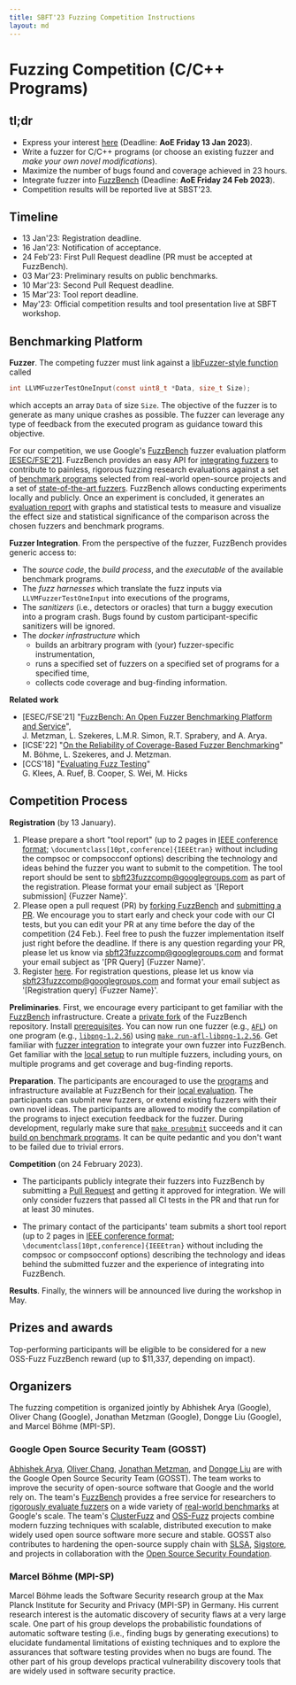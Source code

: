 ```yaml
---
title: SBFT'23 Fuzzing Competition Instructions
layout: md
---
```


# Fuzzing Competition (C/C++ Programs)

## tl;dr

* Express your interest [here](https://forms.gle/bzbro1zAXoCxLBHd8) (Deadline: **AoE Friday 13 Jan 2023**).
* Write a fuzzer for C/C++ programs (or choose an existing fuzzer and _make your own novel modifications_).
* Maximize the number of bugs found and coverage achieved in 23 hours.
* Integrate fuzzer into [FuzzBench](https://google.github.io/fuzzbench/getting-started/adding-a-new-fuzzer/) (Deadline: **AoE Friday 24 Feb 2023**).
* Competition results will be reported live at SBST'23.


## Timeline
* 13 Jan'23: Registration deadline.
* 16 Jan'23: Notification of acceptance.
* 24 Feb'23: First Pull Request deadline (PR must be accepted at FuzzBench).
* 03 Mar'23: Preliminary results on public benchmarks.
* 10 Mar'23: Second Pull Request deadline.
* 15 Mar'23: Tool report deadline.
* May'23: Official competition results and tool presentation live at SBFT workshop.

## Benchmarking Platform
**Fuzzer**. The competing fuzzer must link against a [libFuzzer-style function](https://llvm.org/docs/LibFuzzer.html#fuzz-target) called
```C
int LLVMFuzzerTestOneInput(const uint8_t *Data, size_t Size);
```
which accepts an array `Data` of size `Size`. The objective of the fuzzer is to generate as many unique crashes as possible. The fuzzer can leverage any type of feedback from the executed program as guidance toward this objective.

For our competition, we use Google's [FuzzBench](https://google.github.io/fuzzbench) fuzzer evaluation platform [[ESEC/FSE'21]](https://research.google/pubs/pub50600/). FuzzBench provides an easy API for [integrating fuzzers](https://google.github.io/fuzzbench/getting-started/adding-a-new-fuzzer/) to contribute to painless, rigorous fuzzing research evaluations against a set of [benchmark programs](https://github.com/google/fuzzbench/tree/master/benchmarks) selected from real-world open-source projects and a set of [state-of-the-art fuzzers](https://github.com/google/fuzzbench/tree/master/fuzzers). FuzzBench allows conducting experiments locally and publicly. Once an experiment is concluded, it generates an [evaluation report](https://www.fuzzbench.com/reports/sample/index.html) with graphs and statistical tests to measure and visualize the effect size and statistical significance of the comparison across the chosen fuzzers and benchmark programs.

**Fuzzer Integration**. From the perspective of the fuzzer, FuzzBench provides generic access to:
* The *source code*, the *build process*, and the *executable* of the available benchmark programs.
* The *fuzz harnesses* which translate the fuzz inputs via `LLVMFuzzerTestOneInput` into executions of the programs,
* The *sanitizers* (i.e., detectors or oracles) that turn a buggy execution into a program crash. Bugs found by custom participant-specific sanitizers will be ignored.
* The *docker infrastructure* which
  * builds an arbitrary program with (your) fuzzer-specific instrumentation,
  * runs a specified set of fuzzers on a specified set of programs for a specified time,
  * collects code coverage and bug-finding information.

**Related work**
* [ESEC/FSE'21] "[FuzzBench: An Open Fuzzer Benchmarking Platform and Service](https://research.google/pubs/pub50600.pdf)",<br/> J. Metzman, L. Szekeres, L.M.R. Simon, R.T. Sprabery, and A. Arya.
* [ICSE'22] "[On the Reliability of Coverage-Based Fuzzer Benchmarking](https://mboehme.github.io/paper/ICSE22.pdf)"<br/> M. B&ouml;hme, L. Szekeres, and J. Metzman.
* [CCS'18] "[Evaluating Fuzz Testing](https://dl.acm.org/doi/10.1145/3243734.3243804)"<br/> G. Klees, A. Ruef, B. Cooper, S. Wei, M. Hicks



## Competition Process
**Registration** (by 13 January). 
1. Please prepare a short "tool report" (up to 2 pages in [IEEE conference format](https://www.ieee.org/conferences/publishing/templates.html); `\documentclass[10pt,conference]{IEEEtran}` without including the compsoc or compsocconf options) describing the technology and ideas behind the fuzzer you want to submit to the competition. The tool report should be sent to sbft23fuzzcomp@googlegroups.com as part of the registration. Please format your email subject as '[Report submission] {Fuzzer Name}'.
2. Please open a pull request (PR) by [forking FuzzBench](https://github.com/google/fuzzbench/fork) and [submitting a PR](https://github.com/google/fuzzbench/compare). We encourage you to start early and check your code with our CI tests, but you can edit your PR at any time before the day of the competition (24 Feb.). Feel free to push the fuzzer implementation itself just right before the deadline. If there is any question regarding your PR, please let us know via sbft23fuzzcomp@googlegroups.com and format your email subject as '[PR Query] {Fuzzer Name}'.
3. Register [here](https://forms.gle/bzbro1zAXoCxLBHd8). For registration questions, please let us know via sbft23fuzzcomp@googlegroups.com and format your email subject as '[Registration query] {Fuzzer Name}'.


**Preliminaries**. First, we encourage every participant to get familiar with the [FuzzBench](https://github.com/google/fuzzbench) infrastructure. Create a [private fork](https://github.com/new/import) of the FuzzBench repository. Install [prerequisites](https://google.github.io/fuzzbench/getting-started/prerequisites/). You can now run one fuzzer (e.g., [`AFL`](https://github.com/google/fuzzbench/tree/master/fuzzers/afl)) on one program (e.g., [`libpng-1.2.56`](https://github.com/google/fuzzbench/tree/master/benchmarks/libpng-1.2.56)) using [`make run-afl-libpng-1.2.56`](https://google.github.io/fuzzbench/getting-started/adding-a-new-fuzzer/#testing-it-out). Get familiar with [fuzzer integration](https://google.github.io/fuzzbench/getting-started/adding-a-new-fuzzer/) to integrate your own fuzzer into FuzzBench. Get familiar with the [local setup](https://google.github.io/fuzzbench/running-a-local-experiment) to run multiple fuzzers, including yours, on multiple programs and get coverage and bug-finding reports.

**Preparation**. The participants are encouraged to use the [programs](https://github.com/google/fuzzbench/tree/master/benchmarks) and infrastructure available at FuzzBench for their [local evaluation](https://google.github.io/fuzzbench/running-a-local-experiment). The participants can submit new fuzzers, or extend existing fuzzers with their own novel ideas. The participants are allowed to modify the compilation of the programs to inject execution feedback for the fuzzer. During development, regularly make sure that [`make presubmit`](https://google.github.io/fuzzbench/getting-started/contributing-code/#running-unit-tests) succeeds and it can [build on benchmark programs](https://google.github.io/fuzzbench/getting-started/adding-a-new-fuzzer/#testing-it-out). It can be quite pedantic and you don't want to be failed due to trivial errors.

**Competition** (on 24 February 2023).
* The participants publicly integrate their fuzzers into FuzzBench by submitting a [Pull Request](https://github.com/google/fuzzbench/pulls) and getting it approved for integration. We will only consider fuzzers that passed all CI tests in the PR and that run for at least 30 minutes.

* The primary contact of the participants' team submits a short tool report (up to 2 pages in [IEEE conference format](https://www.ieee.org/conferences/publishing/templates.html); `\documentclass[10pt,conference]{IEEEtran}` without including the compsoc or compsocconf options) describing the technology and ideas behind the submitted fuzzer and the experience of integrating into FuzzBench.


**Results**. Finally, the winners will be announced live during the workshop in May.

## Prizes and awards
Top-performing participants will be eligible to be considered for a new OSS-Fuzz FuzzBench reward (up to $11,337, depending on impact).

## Organizers
The fuzzing competition is organized jointly by Abhishek Arya (Google), Oliver Chang (Google), Jonathan Metzman (Google), Dongge Liu (Google), and Marcel Böhme (MPI-SP).

### Google Open Source Security Team (GOSST)
[Abhishek Arya](https://twitter.com/infernosec), [Oliver Chang](https://twitter.com/halbecaf), [Jonathan Metzman](https://twitter.com/metzmanj?lang=en), and [Dongge Liu](https://twitter.com/Alan32Liu) are with the Google Open Source Security Team (GOSST). The team works to improve the security of open-source software that Google and the world rely on. The team's [FuzzBench](https://google.github.io/fuzzbench/) provides a free service for researchers to [rigorously evaluate fuzzers](https://www.fuzzbench.com/reports/sample/index.html) on a wide variety of [real-world benchmarks](https://github.com/google/fuzzbench/tree/master/benchmarks) at Google's scale. The team's [ClusterFuzz](https://google.github.io/clusterfuzz/) and [OSS-Fuzz](https://google.github.io/oss-fuzz/) projects combine modern fuzzing techniques with scalable, distributed execution to make widely used open source software more secure and stable. GOSST also contributes to hardening the open-source supply chain with [SLSA](https://slsa.dev/), [Sigstore](https://www.sigstore.dev/), and projects in collaboration with the [Open Source Security Foundation](https://openssf.org/).

### Marcel Böhme (MPI-SP)
Marcel Böhme leads the Software Security research group at the Max Planck Institute for Security and Privacy (MPI-SP) in Germany. His current research interest is the automatic discovery of security flaws at a very large scale. One part of his group develops the probabilistic foundations of automatic software testing (i.e., finding bugs by generating executions) to elucidate fundamental limitations of existing techniques and to explore the assurances that software testing provides when no bugs are found. The other part of his group develops practical vulnerability discovery tools that are widely used in software security practice.
